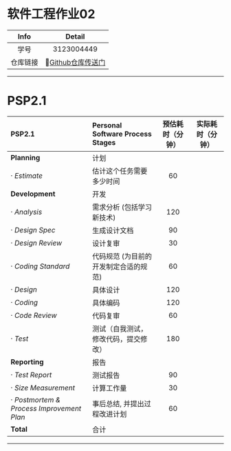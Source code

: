 # 软件工程作业02

| Info |                         Detail                          |
|:----:|:-------------------------------------------------------:|
|  学号  |                       3123004449                        | 
| 仓库链接 | 🔗[Github仓库传送门](https://github.com/lin-snow/3123004449) |

---

# PSP2.1

| PSP2.1                                    | Personal Software Process Stages | 预估耗时（分钟） | 实际耗时（分钟） |
|:------------------------------------------|:---------------------------------|:--------:|:--------:|
| **Planning**                              | 计划                               |          |          |
| · _Estimate_                              | 估计这个任务需要多少时间                     |    60    |          |
| **Development**                           | 开发                               |          |          |
| · _Analysis_                              | 需求分析 (包括学习新技术)                   |   120    |          |
| · _Design Spec_                           | 生成设计文档                           |    90    |          |
| · _Design Review_                         | 设计复审                             |    30    |          |
| · _Coding Standard_                       | 代码规范 (为目前的开发制定合适的规范)             |    60    |          |
| · _Design_                                | 具体设计                             |   120    |          |
| · _Coding_                                | 具体编码                             |   120    |          |
| · _Code Review_                           | 代码复审                             |    60    |          |
| · _Test_                                  | 测试（自我测试，修改代码，提交修改）               |   180    |          |
| **Reporting**                             | 报告                               |          |          |
| · _Test Report_                           | 测试报告                             |    90    |          |
| · _Size Measurement_                      | 计算工作量                            |    30    |          |
| · _Postmortem & Process Improvement Plan_ | 事后总结, 并提出过程改进计划                  |    60    |          | 
| **Total**                                 | 合计                               |          |          |

---



